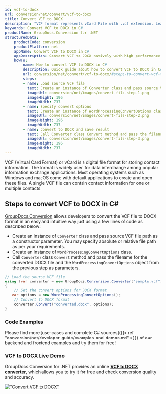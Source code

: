 ```yaml
---
id: vcf-to-docx
url: conversion/net/convert/vcf-to-docx
title: Convert VCF to DOCX
description: "VCF format represents vCard File with .vcf extension. Learn how to convert VCF to DOCX file programmatically in C# language using GroupDocs.Conversion for .NET library."
keywords: Convert VCF to DOCX in C#
productName: GroupDocs.Conversion for .NET
structuredData:
    productCode: conversion
    productPlatform: net
    appName: Convert VCF to DOCX in C#
    appDescription: Convert VCF to DOCX natively with high performance using C# language and server side GroupDocs.Conversion for .NET APIs, without the use of any software like Microsoft or Open Office.
    howTo:
        name: How to convert VCF to DOCX in C# 
        description: Quick guide about how to convert VCF to DOCX in C# with high performance and accuracy.
        url: conversion/net/convert/vcf-to-docx/#steps-to-convert-vcf-to-docx-in-c
        steps:
        - name: Load source VCF file 
          text: Create an instance of Converter class and pass source VCF file path as a constructor parameter. You may specify absolute or relative file path as per your requirements. 
          imageUrl: conversion/net/images/convert-file-step-1.png
          imageHeight: 196
          imageWidth: 737
        - name: Specify convert options 
          text: Create an instance of WordProcessingConvertOptions class.
          imageUrl: conversion/net/images/convert-file-step-2.png
          imageHeight: 196
          imageWidth: 737
        - name: Convert to DOCX and save result 
          text: Call Converter class Convert method and pass the filename for the converted HTML file and the WordProcessingConvertOptions object from the previous step as parameters.
          imageUrl: conversion/net/images/convert-file-step-3.png
          imageHeight: 196
          imageWidth: 737
---
```


VCF (Virtual Card Format) or vCard is a digital file format for storing contact information. The format is widely used for data interchange among popular information exchange applications. Most operating systems such as Windows and macOS come with default applications to create and open these files. A single VCF file can contain contact information for one or multiple contacts.

## Steps to convert VCF to DOCX in C#

[GroupDocs.Conversion](https://products.groupdocs.com/conversion/net) allows developers to convert the VCF file to DOCX format in an easy and intuitive way just using a few lines of code as described below:

* Create an instance of `Converter` class and pass source VCF file path as a constructor parameter. You may specify absolute or relative file path as per your requirements. 
* Create an instance of `WordProcessingConvertOptions` class.
* Call `Converter` class `Convert` method and pass the filename for the converted DOCX file and the `WordProcessingConvertOptions` object from the previous step as parameters.

```csharp
// Load the source VCF file
using (var converter = new GroupDocs.Conversion.Converter("sample.vcf"))
{
    // Set the convert options for DOCX format
   var options = new WordProcessingConvertOptions();
    // Convert to DOCX format
    converter.Convert("converted.docx", options);
}
```

### Code Examples

Please find more [use-cases and complete C# sources]({{< ref "conversion/net/developer-guide/examples-and-demos.md" >}}) of our backend and frontend examples and try them for free!

### VCF to DOCX Live Demo

GroupDocs.Conversion for .NET provides an online [**VCF to DOCX converter**](https://products.groupdocs.app/conversion/vcf-to-docx), which allows you to try it for free and check conversion quality and accuracy.

[!["Convert VCF to DOCX"](conversion/net/images/convert-to-docx/convert-vcf-to-docx.png)](https://products.groupdocs.app/conversion/vcf-to-docx)